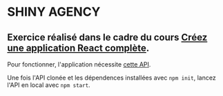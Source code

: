 # SHINY AGENCY

## Exercice réalisé dans le cadre du cours [Créez une application React complète](https://openclassrooms.com/fr/courses/7150606-creez-une-application-react-complete).

Pour fonctionner, l'application nécessite [cette API](https://github.com/OpenClassrooms-Student-Center/7150606-API-React-intermediaire). 

Une fois l'API clonée et les dépendences installées avec ```npm init```, lancez l'API en local avec ```npm start```.
